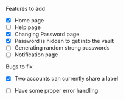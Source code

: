 Features to add
- [x] Home page
- [ ] Help page
- [x] Changing Password page
- [x] Password is hidden to get into the vault
- [ ] Generating random strong passwords
- [ ] Notification page

Bugs to fix
- [x] Two accounts can currently share a label
- [ ] Have some proper error handling

